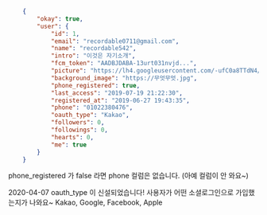 
```json
    {
        "okay": true,
        "user": {
            "id": 1,
            "email": "recordable0711@gmail.com",
            "name": "recordable542",
            "intro": "이것은 자기소개",
            "fcm_token": "AADBJDABA-13urt031nvjd...",
            "picture": "https://lh4.googleusercontent.com/-ufC0a8TTdN4/AAAAAAAAAAI/AAAAAAAABjA/C6tCvQDtOe8/photo.jpg",
            "background_image": "https://무엇무엇.jpg",
            "phone_registered": true,    
            "last_access": "2019-07-19 21:22:30",
            "registered_at": "2019-06-27 19:43:35",
            "phone": "01022380476",
            "oauth_type": "Kakao",
            "followers": 0,
            "followings": 0,
            "hearts": 0,
            "me": true
        }
    }
```

phone_registered 가 false 라면 phone 컬럼은 없습니다. (아예 컬럼이 안 와요~)

2020-04-07 oauth_type 이 신설되었습니다! 사용자가 어떤 소셜로그인으로 가입했는지가 나와요~ Kakao, Google, Facebook, Apple
